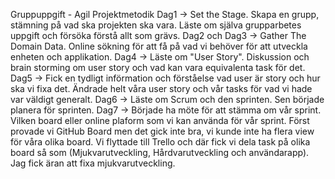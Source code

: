 Gruppuppgift - Agil Projektmetodik
 Dag1 -> Set the Stage. Skapa en grupp, stämning på vad ska projekten ska vara. Läste om själva grupparbetes uppgift och försöka förstå allt som grävs.
 Dag2 och Dag3 -> Gather The Domain Data. Online sökning för att få på vad vi behöver för att utveckla enheten och applikation.
 Dag4 -> Läste om "User Story". Diskussion och brain storming om user story och vad kan vara equivalenta task för det.
 Dag5 -> Fick en tydligt införmation och förståelse vad user är story och hur ska vi fixa det. Ändrade helt våra user story och vår tasks för vad vi hade var väldigt          generalt.
 Dag6 -> Läste om Scrum och den sprinten. Sen började planera för sprinten.
 Dag7 -> Började ha möte för att stämma om vår sprint. Vilken board eller online plaform som vi kan använda för vår sprint. Först provade vi GitHub Board men det              gick inte bra, vi kunde inte ha flera view för våra olika board. Vi flyttade till Trello och där fick vi dela task på olika board så som (Mjukvarutveckling,          Hårdvarutveckling och användarapp). Jag fick äran att fixa mjukvarutveckling.

